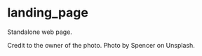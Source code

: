 # landing_page
Standalone web page.

Credit to the owner of the photo. Photo by Spencer on Unsplash.

